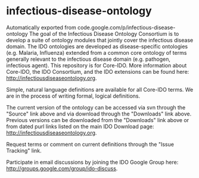 # infectious-disease-ontology
Automatically exported from code.google.com/p/infectious-disease-ontology
The goal of the Infectious Disease Ontology Consortium is to develop a suite of ontology modules that jointly cover the infectious disease domain.  The IDO ontologies are developed as disease-specific ontologies (e.g. Malaria, Influenza) extended from a common core ontology of terms generally relevant to the infectious disease domain (e.g. pathogen, infectious agent).  This repository is for Core-IDO.  More information about Core-IDO, the IDO Consortium, and the IDO extensions can be found here: http://infectiousdiseaseontology.org.

Simple, natural language definitions are available for all Core-IDO terms.  We are in the process of writing formal, logical definitions.

The current version of the ontology can be accessed via svn through the "Source" link above and via download through the "Downloads" link above.  Previous versions can be downloaded from the "Downloads" link above or from dated purl links listed on the main IDO Download page: http://infectiousdiseaseontology.org.

Request terms or comment on current definitions through the "Issue Tracking" link.

Participate in email discussions by joining the IDO Google Group here: http://groups.google.com/group/ido-discuss.
